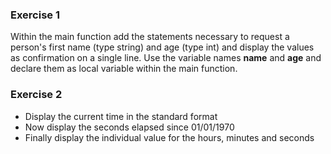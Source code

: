 
### Exercise 1
Within the main function add the statements necessary to request a person's first name (type string) and age (type int) and display the values as confirmation on a single line. Use the variable names **name** and **age** and declare them as local variable within the main function. 


### Exercise 2 
- Display the current time in the standard format 
- Now display the seconds elapsed since 01/01/1970
- Finally display the individual value for the hours, minutes and seconds